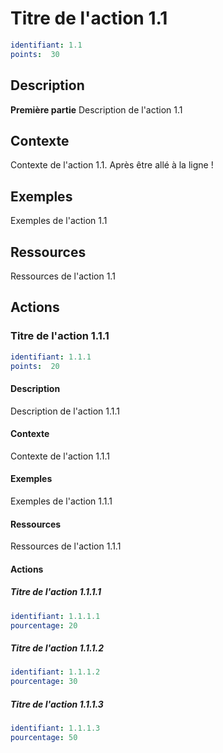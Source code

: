 # Titre de l'action 1.1
```yaml
identifiant: 1.1
points:  30
```
## Description
**Première partie**
Description de l'action 1.1 

## Contexte
Contexte de l'action 1.1.
Après être allé à la ligne !

## Exemples
Exemples de l'action 1.1 

## Ressources
Ressources de l'action 1.1 

## Actions
### Titre de l'action 1.1.1
```yaml
identifiant: 1.1.1
points:  20
```
#### Description
Description de l'action 1.1.1 

#### Contexte
Contexte de l'action 1.1.1 

#### Exemples
Exemples de l'action 1.1.1 

#### Ressources
Ressources de l'action 1.1.1 

#### Actions
##### Titre de l'action 1.1.1.1
```yaml
identifiant: 1.1.1.1
pourcentage: 20
```

##### Titre de l'action 1.1.1.2
```yaml
identifiant: 1.1.1.2
pourcentage: 30
```

##### Titre de l'action 1.1.1.3
```yaml
identifiant: 1.1.1.3
pourcentage: 50
```


